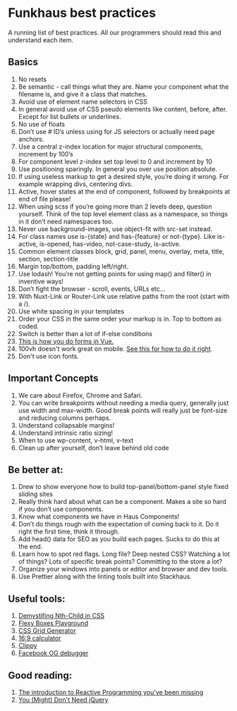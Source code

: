 # Funkhaus best practices
A running list of best practices. All our programmers should read this and understand each item.

## Basics
1.  No resets
1.  Be semantic - call things what they are. Name your component what the filename is, and give it a class that matches.
1.  Avoid use of element name selectors in CSS
1.  In general avoid use of CSS pseudo elements like content, before, after. Except for list bullets or underlines.
1.  No use of floats
1.  Don’t use # ID’s unless using for JS selectors or actually need page anchors.
1.  Use a central z-index location for major structural components, increment by 100’s
1.  For component level z-index set top level to 0 and increment by 10
1.  Use positioning sparingly. In general you over use position absolute.
1.  If using useless markup to get a desired style, you’re doing it wrong. For example wrapping divs, centering divs.
1.  Active, hover states at the end of component, followed by breakpoints at end of file please!
1.  When using scss if you’re going more than 2 levels deep, question yourself. Think of the top level element class as a namespace, so things in it don’t need namespaces too.
1.  Never use background-images, use object-fit with src-set instead.
1.  For class names use is-{state} and has-{feature} or not-{type}. Like is-active, is-opened, has-video, not-case-study, is-active.
1.  Common element classes block, grid, panel, menu, overlay, meta, title, section, section-title
1.  Margin top/bottom, padding left/right.
1.  Use lodash! You’re not getting points for using map() and filter() in inventive ways!
1.  Don’t fight the browser - scroll, events, URLs etc…
1.  With Nuxt-Link or Router-Link use relative paths from the root (start with a /).
1.  Use white spacing in your templates
1.  Order your CSS in the same order your markup is in. Top to bottom as coded.
1.  Switch is better than a lot of if-else conditions 
1.  [This is how you do forms in Vue.](https://alligator.io/vuejs/vue-form-handling/)
1.  100vh doesn't work great on mobile. [See this for how to do it right](https://stackoverflow.com/questions/58886797/how-to-access-the-real-100vh-on-ios-in-css). 
1.  Don't use icon fonts.

## Important Concepts
1.  We care about Firefox, Chrome and Safari.
1.  You can write breakpoints without needing a media query, generally just use width and max-width. Good break points will really just be font-size and reducing columns perhaps.
1.  Understand collapsable margins!
1.  Understand intrinsic ratio sizing!
1.  When to use wp-content, v-html, v-text
1.  Clean up after yourself, don’t leave behind old code

## Be better at:
1.  Drew to show everyone how to build top-panel/bottom-panel style fixed sliding sites
1.  Really think hard about what can be a component. Makes a site so hard if you don’t use components.
1.  Know what components we have in Haus Components!
1.  Don’t do things rough with the expectation of coming back to it. Do it right the first time, think it through.
1.  Add head() data for SEO as you build each pages. Sucks to do this at the end.
1.  Learn how to spot red flags. Long file? Deep nested CSS? Watching a lot of things? Lots of specific break points? Committing to the store a lot?
1.  Organize your windows into panels or editor and browser and dev tools.
1.  Use Prettier along with the linting tools built into Stackhaus.

## Useful tools:
1.  [Demystifing Nth-Child in CSS](http://www.nealgrosskopf.com/tech/resources/80/)
1.  [Flexy Boxes Playground](https://the-echoplex.net/flexyboxes/)
1.  [CSS Grid Generator](https://cssgrid-generator.netlify.com/)
1.  [16:9 calculator](https://www.size43.com/16by9-aspect-ratio-calculator/)
1.  [Clippy](https://bennettfeely.com/clippy/)
1.  [Facebook OG debugger](https://developers.facebook.com/tools/debug/)

## Good reading:
1.  [The introduction to Reactive Programming you've been missing](https://gist.github.com/staltz/868e7e9bc2a7b8c1f754)
1.  [You (Might) Don't Need jQuery](https://github.com/nefe/You-Dont-Need-jQuery)
